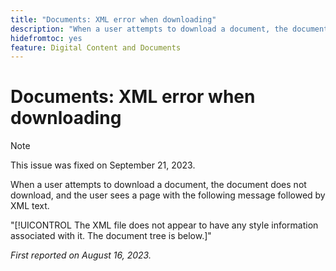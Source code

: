 ```yaml
---
title: "Documents: XML error when downloading"
description: "When a user attempts to download a document, the document does not download, and the user sees a page with a message followed by XML text."
hidefromtoc: yes
feature: Digital Content and Documents
---
```


# Documents: XML error when downloading

<!--WF, WFP TOCs-->

>[!NOTE]
>
>This issue was fixed on September 21, 2023. 

When a user attempts to download a document, the document does not download, and the user sees a page with the following message followed by XML text.

"[!UICONTROL The XML file does not appear to have any style information associated with it. The document tree is below.]"

_First reported on August 16, 2023._
